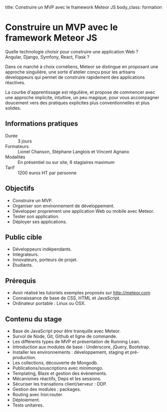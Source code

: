 title: Construire un MVP avec le framework Meteor JS
body_class: formation

# Construire un MVP avec le framework Meteor JS

Quelle technologie choisir pour construire une application Web ?<br>
Angular, Django, Symfony, React, Flask ?

Dans ce marché à choix cornéliens, Meteor se distingue en proposant une approche singulière, une sorte d'atelier conçu pour les artisans développeurs qui permet de construire rapidement des applications réactives.

La courbe d'apprentissage est régulière, et propose de commencer avec une approche implicite, intuitive, un peu magique, pour vous accompagner doucement vers des pratiques explicites plus conventionnelles et plus solides.

## Informations pratiques

<dl class="tbl">
    <dt>Durée</dt>
    <dd>3 jours</dd>
    <dt>Formateurs</dt>
    <dd>Lionel Chanson, Stéphane Langlois et Vincent Agnano</dd>
    <dt>Modalités</dt>
    <dd>En présentiel ou sur site, 6 stagiaires maximum</dd>
    <dt>Tarif</dt>
    <dd>1200 euros HT par personne</dd>
</dl>

## Objectifs

* Construire un MVP.
* Organiser son environnement de développement.
* Développer proprement une application Web ou mobile avec Meteor.
* Tester son application.
* Déployer ses applications.

## Public cible

* Développeurs indépendants.
* Intégrateurs.
* Innovateurs, porteurs de projet.
* Étudiants.

## Prérequis

* Avoir réalisé les tutoriels exemples proposés sur http://meteor.com
* Connaissance de base de CSS, HTML et JavaScript.
* Ordinateur portable : Linux ou OSX.

## Contenu du stage

* Base de JavaScript pour être tranquille avec Meteor.
* Survol de Node, Git, Github et ligne de commande.
* Les différents types de MVP et présentation de Running Lean.
* Introduction aux modules de base : Underscore, jQuery, Bootstrap.
* Installer les environnements : développement, staging et pré-production.
* Les collections, découverte de Mongodb.
* Publications/souscriptions avec minimongo.
* Templating, Blaze et gestion des évènements.
* Mécanismes réactifs, Deps et les sessions.
* Sécuriser les transations client/serveur : DDP.
* Gestion des modules : packages.
* Routing avec Iron:router.
* Déploiement.
* Tests unitaires.
